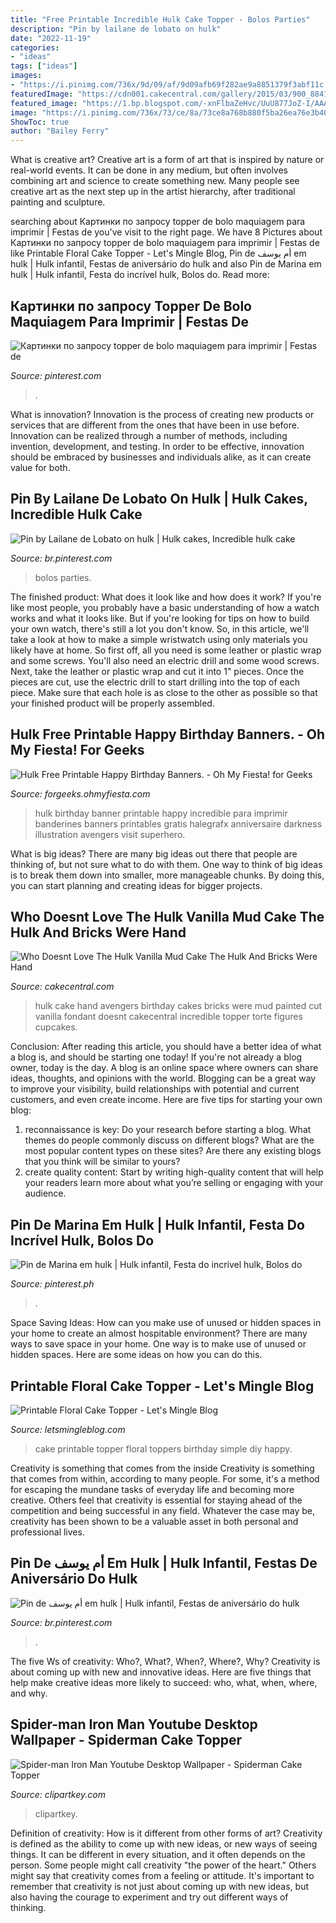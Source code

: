 ```yaml
---
title: "Free Printable Incredible Hulk Cake Topper - Bolos Parties"
description: "Pin by lailane de lobato on hulk"
date: "2022-11-19"
categories:
- "ideas"
tags: ["ideas"]
images:
- "https://i.pinimg.com/736x/9d/09/af/9d09afb69f282ae9a8851379f3abf11c.jpg"
featuredImage: "https://cdn001.cakecentral.com/gallery/2015/03/900_884128D7IJ_who-doesnt-love-the-hulk-vanilla-mud-cake-the-hulk-and-bricks-were-hand-cut-and-hand-painted.jpg"
featured_image: "https://1.bp.blogspot.com/-xnFlbaZeHvc/UuU877JoZ-I/AAAAAAACLUE/62gIvLcwcTM/s1600/hulk-birthday-banner.jpg"
image: "https://i.pinimg.com/736x/73/ce/8a/73ce8a768b880f5ba26ea76e3b40e8b5.jpg"
ShowToc: true
author: "Bailey Ferry"
---
```



What is creative art?
Creative art is a form of art that is inspired by nature or real-world events. It can be done in any medium, but often involves combining art and science to create something new. Many people see creative art as the next step up in the artist hierarchy, after traditional painting and sculpture.

	

		
searching about Картинки по запросу topper de bolo maquiagem para imprimir | Festas de you've visit to the right page. We have 8 Pictures about Картинки по запросу topper de bolo maquiagem para imprimir | Festas de like Printable Floral Cake Topper - Let&#039;s Mingle Blog, Pin de أم يوسف em hulk | Hulk infantil, Festas de aniversário do hulk and also Pin de Marina em hulk | Hulk infantil, Festa do incrível hulk, Bolos do. Read more:
		
    
## Картинки по запросу Topper De Bolo Maquiagem Para Imprimir | Festas De

<img loading=lazy src="https://i.pinimg.com/736x/73/ce/8a/73ce8a768b880f5ba26ea76e3b40e8b5.jpg" onerror="this.onerror=null;this.src='https://tse1.mm.bing.net/th?id=OIP.OxtdTlz-hZBBF4ma1I_NFAHaJ4&amp;pid=15.1';" alt="Картинки по запросу topper de bolo maquiagem para imprimir | Festas de">

_Source: pinterest.com_

>. 

	

What is innovation?
Innovation is the process of creating new products or services that are different from the ones that have been in use before. Innovation can be realized through a number of methods, including invention, development, and testing. In order to be effective, innovation should be embraced by businesses and individuals alike, as it can create value for both.

    
## Pin By Lailane De Lobato On Hulk | Hulk Cakes, Incredible Hulk Cake

<img loading=lazy src="https://i.pinimg.com/originals/26/83/36/268336aa93d2d24678c53ac8545790d5.jpg" onerror="this.onerror=null;this.src='https://tse1.mm.bing.net/th?id=OIP.gF0WxqeeRW4l57Xcs84VUAHaLJ&amp;pid=15.1';" alt="Pin by Lailane de Lobato on hulk | Hulk cakes, Incredible hulk cake">

_Source: br.pinterest.com_

>bolos parties. 

	

The finished product: What does it look like and how does it work?
If you're like most people, you probably have a basic understanding of how a watch works and what it looks like. But if you're looking for tips on how to build your own watch, there's still a lot you don't know.  So, in this article, we'll take a look at how to make a simple wristwatch using only materials you likely have at home. 
So first off, all you need is some leather or plastic wrap and some screws. You'll also need an electric drill and some wood screws. Next, take the leather or plastic wrap and cut it into 1" pieces. Once the pieces are cut, use the electric drill to start drilling into the top of each piece. Make sure that each hole is as close to the other as possible so that your finished product will be properly assembled.

    
## Hulk Free Printable Happy Birthday Banners. - Oh My Fiesta! For Geeks

<img loading=lazy src="https://1.bp.blogspot.com/-xnFlbaZeHvc/UuU877JoZ-I/AAAAAAACLUE/62gIvLcwcTM/s1600/hulk-birthday-banner.jpg" onerror="this.onerror=null;this.src='https://tse3.mm.bing.net/th?id=OIP.oQtu3mf68jsWNJlIP5WmiwHaHa&amp;pid=15.1';" alt="Hulk Free Printable Happy Birthday Banners. - Oh My Fiesta! for Geeks">

_Source: forgeeks.ohmyfiesta.com_

>hulk birthday banner printable happy incredible para imprimir banderines banners printables gratis halegrafx anniversaire darkness illustration avengers visit superhero. 

	

What is big ideas?
There are many big ideas out there that people are thinking of, but not sure what to do with them. One way to think of big ideas is to break them down into smaller, more manageable chunks. By doing this, you can start planning and creating ideas for bigger projects.

    
## Who Doesnt Love The Hulk Vanilla Mud Cake The Hulk And Bricks Were Hand

<img loading=lazy src="https://cdn001.cakecentral.com/gallery/2015/03/900_884128D7IJ_who-doesnt-love-the-hulk-vanilla-mud-cake-the-hulk-and-bricks-were-hand-cut-and-hand-painted.jpg" onerror="this.onerror=null;this.src='https://tse1.mm.bing.net/th?id=OIP.ZZV4ZPhSYRokRNiIrKrknAHaJ4&amp;pid=15.1';" alt="Who Doesnt Love The Hulk Vanilla Mud Cake The Hulk And Bricks Were Hand">

_Source: cakecentral.com_

>hulk cake hand avengers birthday cakes bricks were mud painted cut vanilla fondant doesnt cakecentral incredible topper torte figures cupcakes. 

	

Conclusion: After reading this article, you should have a better idea of what a blog is, and should be starting one today!
If you're not already a blog owner, today is the day. A blog is an online space where owners can share ideas, thoughts, and opinions with the world. Blogging can be a great way to improve your visibility, build relationships with potential and current customers, and even create income. Here are five tips for starting your own blog: 
1. reconnaissance is key: Do your research before starting a blog. What themes do people commonly discuss on different blogs? What are the most popular content types on these sites? Are there any existing blogs that you think will be similar to yours? 
2. create quality content: Start by writing high-quality content that will help your readers learn more about what you’re selling or engaging with your audience.

    
## Pin De Marina Em Hulk | Hulk Infantil, Festa Do Incrível Hulk, Bolos Do

<img loading=lazy src="https://i.pinimg.com/736x/26/83/36/268336aa93d2d24678c53ac8545790d5.jpg" onerror="this.onerror=null;this.src='https://tse1.mm.bing.net/th?id=OIP.J8LbY8psif8EVgU1fHOsBgHaLI&amp;pid=15.1';" alt="Pin de Marina em hulk | Hulk infantil, Festa do incrível hulk, Bolos do">

_Source: pinterest.ph_

>. 

	

Space Saving Ideas: How can you make use of unused or hidden spaces in your home to create an almost hospitable environment?
There are many ways to save space in your home. One way is to make use of unused or hidden spaces. Here are some ideas on how you can do this.

    
## Printable Floral Cake Topper - Let&#039;s Mingle Blog

<img loading=lazy src="http://www.letsmingleblog.com/wp-content/uploads/2015/01/Printable-Cake-Topper.jpg" onerror="this.onerror=null;this.src='https://tse3.mm.bing.net/th?id=OIP.j7lI7g1_NNWPrXT8MkJ-twHaLH&amp;pid=15.1';" alt="Printable Floral Cake Topper - Let&#039;s Mingle Blog">

_Source: letsmingleblog.com_

>cake printable topper floral toppers birthday simple diy happy. 

	

Creativity is something that comes from the inside
Creativity is something that comes from within, according to many people. For some, it's a method for escaping the mundane tasks of everyday life and becoming more creative. Others feel that creativity is essential for staying ahead of the competition and being successful in any field. Whatever the case may be, creativity has been shown to be a valuable asset in both personal and professional lives.

    
## Pin De أم يوسف Em Hulk | Hulk Infantil, Festas De Aniversário Do Hulk

<img loading=lazy src="https://i.pinimg.com/736x/9d/09/af/9d09afb69f282ae9a8851379f3abf11c.jpg" onerror="this.onerror=null;this.src='https://tse4.mm.bing.net/th?id=OIP.ueGiBuBN7RaYeW5zzJhQ5QHaJ-&amp;pid=15.1';" alt="Pin de أم يوسف em hulk | Hulk infantil, Festas de aniversário do hulk">

_Source: br.pinterest.com_

>. 

	

The five Ws of creativity: Who?, What?, When?, Where?, Why?
Creativity is about coming up with new and innovative ideas. Here are five things that help make creative ideas more likely to succeed: who, what, when, where, and why.

    
## Spider-man Iron Man Youtube Desktop Wallpaper - Spiderman Cake Topper

<img loading=lazy src="https://www.clipartkey.com/mpngs/m/178-1785045_spider-man-iron-man-youtube-desktop-wallpaper-spiderman.png" onerror="this.onerror=null;this.src='https://tse1.mm.bing.net/th?id=OIP.GiGcpLubpdCXETW_jR83uQHaI1&amp;pid=15.1';" alt="Spider-man Iron Man Youtube Desktop Wallpaper - Spiderman Cake Topper">

_Source: clipartkey.com_

>clipartkey. 

	

Definition of creativity: How is it different from other forms of art?
Creativity is defined as the ability to come up with new ideas, or new ways of seeing things. It can be different in every situation, and it often depends on the person. Some people might call creativity "the power of the heart." Others might say that creativity comes from a feeling or attitude. It's important to remember that creativity is not just about coming up with new ideas, but also having the courage to experiment and try out different ways of thinking.

